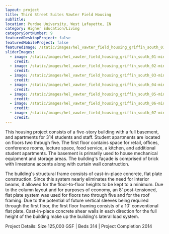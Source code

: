 ```yaml
---
layout: project
title: Third Street Suites Vawter Field Housing
subTitle:
location: Purdue University, West Lafayette, IN
category: Higher Education/Living
categorySortNumber: 9
featuredDesktopProject: false
featuredMobileProject: false
featuredImage: /static/images/hel_vawter_field_housing_griffin_south_01-min.jpg
sliderImages:
  - image: /static/images/hel_vawter_field_housing_griffin_south_01-min.jpg
    credit:
  - image: /static/images/hel_vawter_field_housing_griffin_south_02-min.jpg
    credit:
  - image: /static/images/hel_vawter_field_housing_griffin_south_03-min.jpg
    credit:
  - image: /static/images/hel_vawter_field_housing_griffin_south_04-min.jpg
    credit:
  - image: /static/images/hel_vawter_field_housing_griffin_south_05-min.jpg
    credit:
  - image: /static/images/hel_vawter_field_housing_griffin_south_06-min.jpg
    credit:
  - image: /static/images/hel_vawter_field_housing_griffin_south_07-min.jpg
    credit:
---
```

This housing project consists of a five-story building with a full basement, and apartments for 314 students and staff.  Student apartments are located on floors two through five.  The first floor contains space for retail, offices, conference rooms, lecture space, food service, a kitchen, and additional student apartments.  The basement is primarily used to house mechanical equipment and storage areas.  The building\'s fa&#231;ade is comprised of brick with limestone accents along with curtain wall construction.

The building\'s structural frame consists of cast-in-place concrete, flat plate construction.  Since this system nearly eliminates the need for interior beams, it allowed for the floor-to-floor heights to be kept to a minimum.  Due to the column layout and for purposes of economy, an 8\' post-tensioned, flat plate system was used for floors two through five and for the roof framing.  Due to the potential of future vertical sleeves being required through the first floor, the first floor framing consists of a 10\' conventional flat plate.  Cast-in-place concrete shear walls in each direction for the full height of the building make up the building\'s lateral load system.

Project Details:  Size 125,000 GSF | Beds 314 | Project Completion 2014























